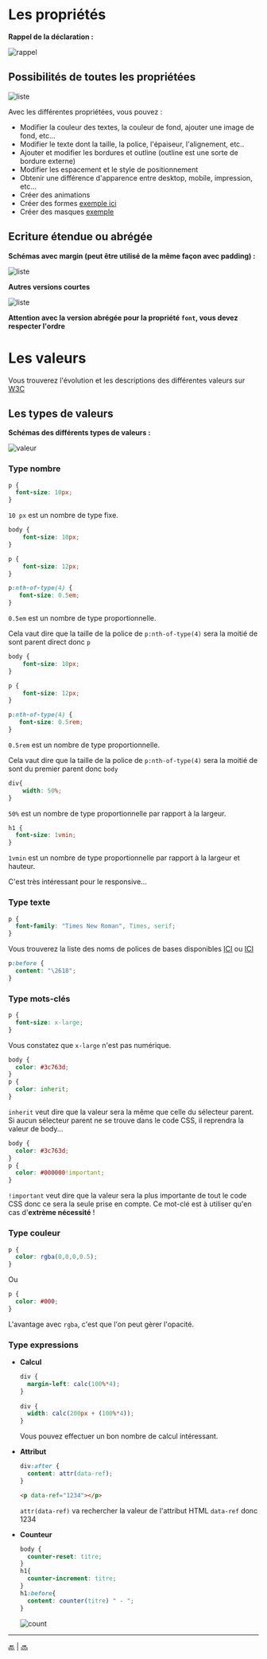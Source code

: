 # Les propriétés

**Rappel de la déclaration :**

![rappel](img/declaration.png)


## Possibilités de toutes les propriétées

![liste](img/listing.png)

Avec les différentes propriétées, vous pouvez :

- Modifier la couleur des textes, la couleur de fond, ajouter une image de fond, etc...
- Modifier le texte dont la taille, la police, l'épaiseur, l'alignement, etc..
- Ajouter et modifier les bordures et outline (outline est une sorte de bordure externe)
- Modifier les espacement et le style de positionnement
- Obtenir une différence d'apparence entre desktop, mobile, impression, etc...
- Créer des animations
- Créer des formes [exemple ici](https://css-tricks.com/examples/ShapesOfCSS/)
- Créer des masques [exemple](https://css-tricks.com/clipping-masking-css/)



## Ecriture étendue ou abrégée

**Schémas avec margin (peut être utilisé de la même façon avec padding) :**


![liste](img/margin-1.png)


**Autres versions courtes**


![liste](img/courtes.png)


**Attention avec la version abrégée pour la propriété ``font``, vous devez respecter l'ordre**


# Les valeurs

Vous trouverez l'évolution et les descriptions des différentes valeurs sur [W3C](https://www.w3.org/TR/css-values-3/)


## Les types de valeurs

**Schémas des différents types de valeurs :**

![valeur](img/valeurs.png)

### Type nombre


```css
p {
  font-size: 10px;
}
```

`` 10 px `` est un nombre de type fixe.


```css
body {
    font-size: 10px;
}

p {
    font-size: 12px;
}

p:nth-of-type(4) {
   font-size: 0.5em;
}
```

`` 0.5em `` est un nombre de type proportionnelle.

Cela vaut dire que la taille de la police de ```p:nth-of-type(4)``` sera la moitié de sont parent direct donc ``p``


```css
body {
    font-size: 10px;
}

p {
    font-size: 12px;
}

p:nth-of-type(4) {
   font-size: 0.5rem;
}
```

`` 0.5rem `` est un nombre de type proportionnelle.

Cela vaut dire que la taille de la police de ```p:nth-of-type(4)``` sera la moitié de sont du premier parent donc ``body``


```css
div{
    width: 50%;
}
```

`` 50% `` est un nombre de type proportionnelle par rapport à la largeur.


```css
h1 {
  font-size: 1vmin;
}
```

`` 1vmin `` est un nombre de type proportionnelle par rapport à la largeur et hauteur.

C'est très intéressant pour le responsive...



### Type texte

```css
p {
  font-family: "Times New Roman", Times, serif;
}
```

Vous trouverez la liste des noms de polices de bases disponibles [ICI](https://www.w3schools.com/cssref/css_websafe_fonts.asp) ou [ICI](https://www.w3.org/Style/Examples/007/fonts.fr.html)

```css
p:before {
  content: "\2618";
}
```
        
### Type mots-clés

```css
p {
  font-size: x-large;
}
```

Vous constatez que ``x-large`` n'est pas numérique.

```css
body {
  color: #3c763d;
}
p {
  color: inherit;
}
```

``inherit`` veut dire que la valeur sera la même que celle du sélecteur parent. 
Si aucun sélecteur parent ne se trouve dans le code CSS, il reprendra la valeur de body...

```css
body {
  color: #3c763d;
}
p {
  color: #000000!important;
}
```

``!important`` veut dire que la valeur sera la plus importante de tout le code CSS donc ce sera la seule prise en compte.
Ce mot-clé est à utiliser qu'en cas d'**extrème nécessité** !


### Type couleur

```css
p {
  color: rgba(0,0,0,0.5);
}
```
    
Ou

```css
p {
  color: #000;
}
```

L'avantage avec ``rgba``, c'est que l'on peut gèrer l'opacité.


### Type expressions



- **Calcul**

    ```css
    div {
      margin-left: calc(100%*4);
    }
      
    div {
      width: calc(200px + (100%*4));
    }
    ```
    
    Vous pouvez effectuer un bon nombre de calcul intéressant.
    
    
    
- **Attribut**
   
    ```css
    div:after {
      content: attr(data-ref);
    }
    ```
    
    ```html
    <p data-ref="1234"></p>
    ```
    
    ``attr(data-ref)`` va rechercher la valeur de l'attribut HTML ``data-ref`` donc 1234
    
    
    
- **Counteur**
    
    ```css
    body {
      counter-reset: titre;
    }
    h1{
      counter-increment: titre;
    }
    h1:before{
      content: counter(titre) " - ";
    }
    ```
    
    ![count](img/count1.png)
    
    
    
    



---

[:back:](../chapitre-5/chapitre-5.md) | [:soon:]()    
    
    